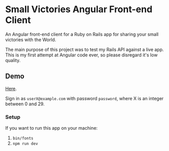 # Small Victories Angular Front-end Client
An Angular front-end client for a Ruby on Rails app for sharing your small victories with the World.

The main purpose of this project was to test my Rails API against a live app. This is my first attempt at Angular code ever, so please disregard it's low quality. 

## Demo
[Here](https://small-victories-front.herokuapp.com/api/v1/victories).

Sign in as `userX@example.com` with password `password`, where X is an integer between 0 and 29.

### Setup
If you want to run this app on your machine:

1. `bin/fonts`
2. `npm run dev`
